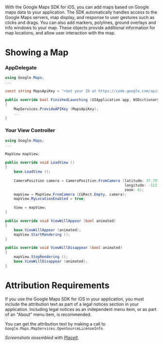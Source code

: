 With the Google Maps SDK for iOS, you can add maps based on Google maps data to your application.  The SDK automatically handles access to the Google Maps servers, map display, and response to user gestures such as clicks and drags. You can also add markers, polylines, ground overlays and info windows to your map.  These objects provide additional information for map locations, and allow user interaction with the map.

Showing a Map
=============

### AppDelegate

```csharp
using Google.Maps;
...

const string MapsApiKey = "<Get your ID at https://code.google.com/apis/console/>";

public override bool FinishedLaunching (UIApplication app, NSDictionary options)
{
	MapServices.ProvideAPIKey (MapsApiKey);
	...
}
```

### Your View Controller

```csharp
using Google.Maps;
...

MapView mapView;

public override void LoadView ()
{
	base.LoadView ();
	
	CameraPosition camera = CameraPosition.FromCamera (latitude: 37.797865, 
			                                           longitude: -122.402526, 
			                                           zoom: 6);
	mapView = MapView.FromCamera (CGRect.Empty, camera);
	mapView.MyLocationEnabled = true;

	View = mapView;
}

public override void ViewWillAppear (bool animated)
{
	base.ViewWillAppear (animated);
	mapView.StartRendering ();
}

public override void ViewWillDisappear (bool animated)
{	
	mapView.StopRendering ();
	base.ViewWillDisappear (animated);
}
```

Attribution Requirements
========================

If you use the Google Maps SDK for iOS in your application, you must include the attribution text as part of a legal notices section in your application. Including legal notices as an independent menu item, or as part of an "About" menu item, is recommended.

You can get the attribution text by making a call to `Google.Maps.MapServices.OpenSourceLicenseInfo`
 
*Screenshots assembled with [PlaceIt](http://placeit.breezi.com/).*
